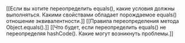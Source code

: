 [[Если вы хотите переопределить equals(), какие условия должны выполняться. Какими свойствами обладает порождаемое equals() отношение эквивалентности.]]
[[Правила переопределения метода Object.equals().]]
[[Что будет, если переопределить equals() не переопределяя hashCode(). Какие могут возникнуть проблемы.]]